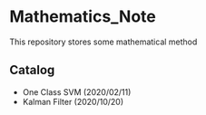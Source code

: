 # Mathematics_Note
 This repository stores some mathematical method


## Catalog
 - One Class SVM (2020/02/11)
 - Kalman Filter (2020/10/20)
    